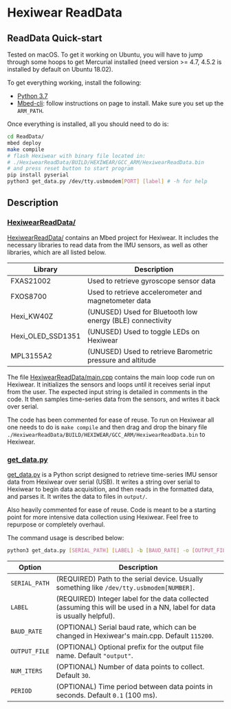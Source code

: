 # Hexiwear ReadData

## ReadData Quick-start

Tested on macOS. To get it working on Ubuntu, you will have to jump through some hoops to get Mercurial installed (need version >= 4.7, 4.5.2 is installed by default on Ubuntu 18.02).

To get everything working, install the following:

  - [Python 3.7]
  - [Mbed-cli]: follow instructions on page to install. Make sure you set up the `ARM_PATH`.

Once everything is installed, all you should need to do is:

```sh
cd ReadData/
mbed deploy
make compile
# flash Hexiwear with binary file located in:
# ./HexiwearReadData/BUILD/HEXIWEAR/GCC_ARM/HexiwearReadData.bin
# and press reset button to start program
pip install pyserial
python3 get_data.py /dev/tty.usbmodem[PORT] [label] # -h for help
```

## Description

### [HexiwearReadData/]

[HexiwearReadData/] contains an Mbed project for Hexiwear. It includes the necessary libraries to read data from the IMU sensors, as well as other libraries, which are all listed below.

| Library | Description |
| --------- | ----------- |
| FXAS21002 | Used to retrieve gyroscope sensor data |
| FXOS8700 | Used to retrieve accelerometer and magnetometer data |
| Hexi_KW40Z | (UNUSED) Used for Bluetooth low energy (BLE) connectivity |
| Hexi_OLED_SSD1351 | (UNUSED) Used to toggle LEDs on Hexiwear |
| MPL3155A2 | (UNUSED) Used to retrieve Barometric pressure and altitude |

The file [HexiwearReadData/main.cpp] contains the main loop code run on Hexiwear. It initializes the sensors and loops until it receives serial input from the user. The expected input string is detailed in comments in the code. It then samples time-series data from the sensors, and writes it back over serial.

The code has been commented for ease of reuse. To run on Hexiwear all one needs to do is `make compile` and then drag and drop the binary file `./HexiwearReadData/BUILD/HEXIWEAR/GCC_ARM/HexiwearReadData.bin` to Hexiwear.

### [get_data.py]

[get_data.py] is a Python script designed to retrieve time-series IMU sensor data from Hexiwear over serial (USB). It writes a string over serial to Hexiwear to begin data acquisition, and then reads in the formatted data, and parses it. It  writes the data to files in `output/`.

Also heavily commented for ease of reuse. Code is meant to be a starting point for more intensive data collection using Hexiwear. Feel free to repurpose or completely overhaul.

The command usage is described below:

```sh
python3 get_data.py [SERIAL_PATH] [LABEL] -b [BAUD_RATE] -o [OUTPUT_FILE] -n [NUM_ITERS] -p [PERIOD]
```

| Option | Description |
| --------- | ----------- |
| `SERIAL_PATH` | (REQUIRED) Path to the serial device. Usually something like `/dev/tty.usbmodem[NUMBER]`. |
| `LABEL` | (REQUIRED) Integer label for the data collected (assuming this will be used in a NN, label for data is usually helpful). |
| `BAUD_RATE` | (OPTIONAL) Serial baud rate, which can be changed in Hexiwear's main.cpp. Default `115200`. |
| `OUTPUT_FILE` | (OPTIONAL) Optional prefix for the output file name. Default `"output"`. |
| `NUM_ITERS` | (OPTIONAL) Number of data points to collect. Default `30`. |
| `PERIOD` | (OPTIONAL) Time period between data points in seconds. Default `0.1` (100 ms). |

[//]: # (These are reference links used in the body of this note and get stripped out when the markdown processor does its job. There is no need to format nicely because it shouldn't be seen. Thanks SO - http://stackoverflow.com/questions/4823468/store-comments-in-markdown-syntax)

   [Mbed-cli]: <https://os.mbed.com/docs/mbed-os/v5.11/tools/installation-and-setup.html>
   [Python 3.7]: <https://www.python.org/downloads/>
   [HexiwearReadData/]: <https://github.com/hisroar/NNonHexiwear/tree/master/Functions/ReadData/HexiwearReadData>
   [get_data.py]: https://github.com/hisroar/NNonHexiwear/blob/master/Functions/ReadData/get_data.py
   [HexiwearReadData/main.cpp]: https://github.com/hisroar/NNonHexiwear/blob/master/Functions/ReadData/HexiwearReadData/main.cpp